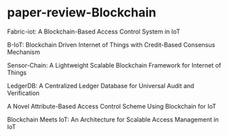 # paper-review-Blockchain


Fabric-iot: A Blockchain-Based Access Control System in IoT


B-IoT: Blockchain Driven Internet of Things with Credit-Based Consensus Mechanism


Sensor-Chain: A Lightweight Scalable Blockchain Framework for Internet of Things


LedgerDB: A Centralized Ledger Database for Universal Audit and Verification


A Novel Attribute-Based Access Control Scheme Using Blockchain for IoT


Blockchain Meets IoT: An Architecture for Scalable Access Management in IoT
